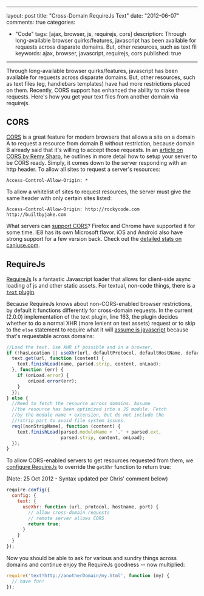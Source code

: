 
---
layout: post
title: "Cross-Domain RequireJs Text"
date: "2012-06-07"
comments: true
categories:
  - "Code"
tags: [ajax, browser, js, requirejs, cors]
description: Through long-available browser quirks/features, javascript has been available for requests across disparate domains.  But, other resources, such as text fil
keywords: ajax, browser, javascript, requirejs, cors
published: true
---

Through long-available browser quirks/features, javascript has been available for requests across disparate domains.  But, other resources, such as text files (eg, handlebars templates) have had more restrictions placed on them.  Recently, CORS support has enhanced the ability to make these requests.  Here's how you get your text files from another domain via requirejs.
<!--more-->

## CORS
[CORS](https://developer.mozilla.org/en/http_access_control) is a great feature for modern browsers that allows a site on a domain A to request a resource from domain B without restriction, because domain B already said that it's willing to accept those requests. In an [article on CORS by Remy Sharp](http://remysharp.com/2011/04/21/getting-cors-working/), he outlines in more detail how to setup your server to be CORS ready.  Simply, it comes down to the server responding with an http header.  To allow all sites to request a server's resources:

```http
Access-Control-Allow-Origin: *
```

To allow a whitelist of sites to request resources, the server must give the same header with only certain sites listed:

```http
Access-Control-Allow-Origin: http://rockycode.com http://builtbyjake.com
```

What servers can [support CORS](http://html5please.com/#cors)?  Firefox and Chrome have supported it for some time.  IE8 has its own Microsoft flavor.  iOS and Android also have strong support for a few version back.  Check out the [detailed stats on caniuse.com](http://caniuse.com/cors).

## RequireJs

[RequireJs](http://requirejs.org/) Is a fantastic Javascript loader that allows for client-side async loading of js and other static assets.  For textual, non-code things, there is a [`text` plugin](http://requirejs.org/docs/download.html#text).  

Because RequireJs knows about non-CORS-enabled browser restrictions, by default it functions differently for cross-domain requests.  In the current (2.0.0) implementation of the text plugin, line 163, the plugin decides whether to do a normal XHR (more lenient on text assets) request or to skip to the `else` statement to require what it will [assume is javascript](https://groups.google.com/group/requirejs/browse_thread/thread/bc0608ef5f8943e7/3a1cafaa93869c32) because that's requestable across domains:

```js
//Load the text. Use XHR if possible and in a browser.
if (!hasLocation || useXhr(url, defaultProtocol, defaultHostName, defaultPort)) {
  text.get(url, function (content) {
    text.finishLoad(name, parsed.strip, content, onLoad);
  }, function (err) {
    if (onLoad.error) {
        onLoad.error(err);
    }
  });
} else {
  //Need to fetch the resource across domains. Assume
  //the resource has been optimized into a JS module. Fetch
  //by the module name + extension, but do not include the
  //!strip part to avoid file system issues.
  req([nonStripName], function (content) {
    text.finishLoad(parsed.moduleName + '.' + parsed.ext,
                    parsed.strip, content, onLoad);
  });
}
```

To allow CORS-enabled servers to get resources requested from them, we [configure RequireJs](http://requirejs.org/docs/api.html#config) to override the `getXhr` function to return true:

(Note: 25 Oct 2012 - Syntax updated per Chris' comment below)

```js
require.config({
  config: {
    text: {
      useXhr: function (url, protocol, hostname, port) {
        // allow cross-domain requests
        // remote server allows CORS
        return true;
      }
    }
  }
});
```

Now you should be able to ask for various and sundry things across domains and continue enjoy the RequireJs goodness -- now multiplied:

```js
require('text!http://anotherDomain/my.html', function (my) {
  // have fun!
});
```

  
